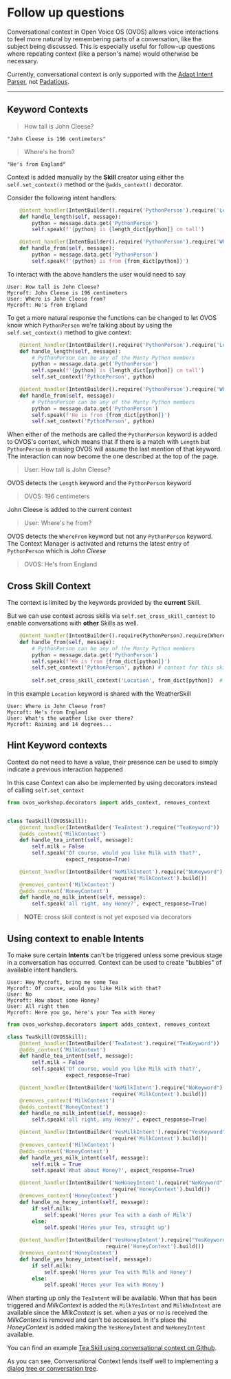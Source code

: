 # Follow up questions

Conversational context in Open Voice OS (OVOS) allows voice interactions to feel more natural by remembering parts of a conversation, like the subject being discussed. This is especially useful for follow-up questions where repeating context (like a person's name) would otherwise be necessary.

Currently, conversational context is only supported with the [Adapt Intent Parser](https://mycroft.ai/documentation/adapt), not [Padatious](https://mycroft.ai/documentation/padatious).

---
## Keyword Contexts

> How tall is John Cleese?

`"John Cleese is 196 centimeters"`

> Where's he from?

`"He's from England"`

Context is added manually by the **Skill** creator using either the `self.set_context()` method or the `@adds_context()` decorator.

Consider the following intent handlers:

```python
    @intent_handler(IntentBuilder().require('PythonPerson').require('Length'))
    def handle_length(self, message):
        python = message.data.get('PythonPerson')
        self.speak(f'{python} is {length_dict[python]} cm tall')

    @intent_handler(IntentBuilder().require('PythonPerson').require('WhereFrom'))
    def handle_from(self, message):
        python = message.data.get('PythonPerson')
        self.speak(f'{python} is from {from_dict[python]}')
```

To interact with the above handlers the user would need to say

```text
User: How tall is John Cleese?
Mycroft: John Cleese is 196 centimeters
User: Where is John Cleese from?
Mycroft: He's from England
```

To get a more natural response the functions can be changed to let OVOS know which `PythonPerson` we're talking about by using the `self.set_context()` method to give context:

```python
    @intent_handler(IntentBuilder().require('PythonPerson').require('Length'))
    def handle_length(self, message):
        # PythonPerson can be any of the Monty Python members
        python = message.data.get('PythonPerson')
        self.speak(f'{python} is {length_dict[python]} cm tall')
        self.set_context('PythonPerson', python)

    @intent_handler(IntentBuilder().require('PythonPerson').require('WhereFrom'))
    def handle_from(self, message):
        # PythonPerson can be any of the Monty Python members
        python = message.data.get('PythonPerson')
        self.speak(f'He is from {from_dict[python]}')
        self.set_context('PythonPerson', python)
```

When either of the methods are called the `PythonPerson` keyword is added to OVOS's context, which means that if there is a match with `Length` but `PythonPerson` is missing OVOS will assume the last mention of that keyword. The interaction can now become the one described at the top of the page.

> User: How tall is John Cleese?

OVOS detects the `Length` keyword and the `PythonPerson` keyword

> OVOS: 196 centimeters

John Cleese is added to the current context

> User: Where's he from?

OVOS detects the `WhereFrom` keyword but not any `PythonPerson` keyword. The Context Manager is activated and returns the latest entry of `PythonPerson` which is _John Cleese_

> OVOS: He's from England


## Cross Skill Context

The context is limited by the keywords provided by the **current** Skill. 

But we can use context across skills via `self.set_cross_skill_context` to enable conversations with **other** Skills as well. 

```python
    @intent_handler(IntentBuilder().require(PythonPerson).require(WhereFrom))
    def handle_from(self, message):
        # PythonPerson can be any of the Monty Python members
        python = message.data.get('PythonPerson')
        self.speak(f'He is from {from_dict[python]}')
        self.set_context('PythonPerson', python) # context for this skill only
        
        self.set_cross_skill_context('Location', from_dict[python])  # context for ALL skills
```


In this example `Location` keyword is shared with the WeatherSkill

```text
User: Where is John Cleese from?
Mycroft: He's from England
User: What's the weather like over there?
Mycroft: Raining and 14 degrees...
```

## Hint Keyword contexts

Context do not need to have a value, their presence can be used to simply indicate a previous interaction happened

In this case Context can also be implemented by using decorators instead of calling `self.set_context`

```python
from ovos_workshop.decorators import adds_context, removes_context


class TeaSkill(OVOSSkill):
    @intent_handler(IntentBuilder('TeaIntent').require("TeaKeyword"))
    @adds_context('MilkContext')
    def handle_tea_intent(self, message):
        self.milk = False
        self.speak('Of course, would you like Milk with that?',
                   expect_response=True)

    @intent_handler(IntentBuilder('NoMilkIntent').require("NoKeyword").
                                  require('MilkContext').build())
    @removes_context('MilkContext')
    @adds_context('HoneyContext')
    def handle_no_milk_intent(self, message):
        self.speak('all right, any Honey?', expect_response=True)

```


> **NOTE**: cross skill context is not yet exposed via decorators



## Using context to enable **Intents**

To make sure certain **Intents** can't be triggered unless some previous stage in a conversation has occurred. Context can be used to create "bubbles" of available intent handlers.

```text
User: Hey Mycroft, bring me some Tea
Mycroft: Of course, would you like Milk with that?
User: No
Mycroft: How about some Honey?
User: All right then
Mycroft: Here you go, here's your Tea with Honey
```

```python
from ovos_workshop.decorators import adds_context, removes_context

class TeaSkill(OVOSSkill):
    @intent_handler(IntentBuilder('TeaIntent').require("TeaKeyword"))
    @adds_context('MilkContext')
    def handle_tea_intent(self, message):
        self.milk = False
        self.speak('Of course, would you like Milk with that?',
                   expect_response=True)

    @intent_handler(IntentBuilder('NoMilkIntent').require("NoKeyword").
                                  require('MilkContext').build())
    @removes_context('MilkContext')
    @adds_context('HoneyContext')
    def handle_no_milk_intent(self, message):
        self.speak('all right, any Honey?', expect_response=True)

    @intent_handler(IntentBuilder('YesMilkIntent').require("YesKeyword").
                                  require('MilkContext').build())
    @removes_context('MilkContext')
    @adds_context('HoneyContext')
    def handle_yes_milk_intent(self, message):
        self.milk = True
        self.speak('What about Honey?', expect_response=True)

    @intent_handler(IntentBuilder('NoHoneyIntent').require("NoKeyword").
                                  require('HoneyContext').build())
    @removes_context('HoneyContext')
    def handle_no_honey_intent(self, message):
        if self.milk:
            self.speak('Heres your Tea with a dash of Milk')
        else:
            self.speak('Heres your Tea, straight up')

    @intent_handler(IntentBuilder('YesHoneyIntent').require("YesKeyword").
                                require('HoneyContext').build())
    @removes_context('HoneyContext')
    def handle_yes_honey_intent(self, message):
        if self.milk:
            self.speak('Heres your Tea with Milk and Honey')
        else:
            self.speak('Heres your Tea with Honey')
```

When starting up only the `TeaIntent` will be available. When that has been triggered and _MilkContext_ is added the `MilkYesIntent` and `MilkNoIntent` are available since the _MilkContext_ is set. when a _yes_ or _no_ is received the _MilkContext_ is removed and can't be accessed. In it's place the _HoneyContext_ is added making the `YesHoneyIntent` and `NoHoneyIntent` available.

You can find an example [Tea Skill using conversational context on Github](https://github.com/krisgesling/tea-skill).

As you can see, Conversational Context lends itself well to implementing a [dialog tree or conversation tree](https://en.wikipedia.org/wiki/Dialog_tree).

